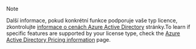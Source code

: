 > [!NOTE]
> <span data-ttu-id="d224d-101">Další informace, pokud konkrétní funkce podporuje vaše typ licence, zkontrolujte [informace o cenách Azure Active Directory](https://azure.microsoft.com/pricing/details/active-directory/) stránky.</span><span class="sxs-lookup"><span data-stu-id="d224d-101">To learn if specific features are supported by your license type, check the [Azure Active Directory Pricing information](https://azure.microsoft.com/pricing/details/active-directory/) page.</span></span> 

